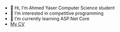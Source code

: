 - 👋 Hi, I’m Ahmed Yaser Computer Science student 
- 👀 I’m interested in competitive programming
- 🌱 I’m currently learning ASP.Net Core 
- [My CV](https://ufile.io/df3qbs0y)
<!---
ahmed812003/ahmed812003 is a ✨ special ✨ repository because its `README.md` (this file) appears on your GitHub profile.
You can click the Preview link to take a look at your changes.
--->
